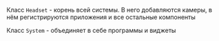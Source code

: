 Класс `Headset` - корень всей системы. В него добавляются камеры,
в нём регистрируются приложения и все остальные компоненты

Класс `System` - объединяет в себе программы и виджеты